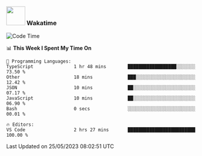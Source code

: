 ### <img src="https://media.giphy.com/media/VgCDAzcKvsR6OM0uWg/giphy.gif" width="50"> Wakatime

  <!--START_SECTION:waka-->
![Code Time](http://img.shields.io/badge/Code%20Time-1%2C411%20hrs%2052%20mins-blue)

📊 **This Week I Spent My Time On** 

```text
💬 Programming Languages: 
TypeScript               1 hr 48 mins        ██████████████████░░░░░░░   73.50 % 
Other                    18 mins             ███░░░░░░░░░░░░░░░░░░░░░░   12.42 % 
JSON                     10 mins             ██░░░░░░░░░░░░░░░░░░░░░░░   07.17 % 
JavaScript               10 mins             ██░░░░░░░░░░░░░░░░░░░░░░░   06.90 % 
Bash                     0 secs              ░░░░░░░░░░░░░░░░░░░░░░░░░   00.01 % 

🔥 Editors: 
VS Code                  2 hrs 27 mins       █████████████████████████   100.00 % 
```


 Last Updated on 25/05/2023 08:02:51 UTC
<!--END_SECTION:waka-->
